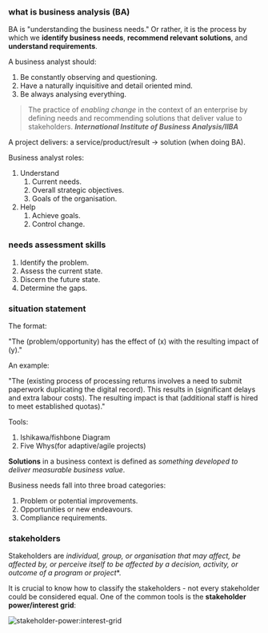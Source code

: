 ### what is business analysis (BA)

BA is "understanding the business needs." Or rather, it is the process by which we **identify business needs**, **recommend relevant solutions**, and **understand requirements**.

A business analyst should:
1. Be constantly observing and questioning.
2. Have a naturally inquisitive and detail oriented mind.
3. Be always analysing everything.

> The practice of *enabling change* in the context of an enterprise by defining needs and recommending solutions that deliver value to stakeholders.
> ***International Institute of Business Analysis/IIBA***

A project delivers: a service/product/result -> solution (when doing BA).

Business analyst roles:
1. Understand
	1. Current needs.
	2. Overall strategic objectives.
	3. Goals of the organisation.
2. Help
	1. Achieve goals.
	2. Control change.

### needs assessment skills

1. Identify the problem.
2. Assess the current state.
3. Discern the future state.
4. Determine the gaps.

### situation statement

The format:

"The (problem/opportunity) has the effect of (x) with the resulting impact of (y)."

An example:

"The (existing process of processing returns involves a need to submit paperwork duplicating the digital record). This results in (significant delays and extra labour costs). The resulting impact is that (additional staff is hired to meet established quotas)."

Tools:
1. Ishikawa/fishbone Diagram
2. Five Whys(for adaptive/agile projects)

**Solutions** in a business context is defined as *something developed to deliver measurable business value*.

Business needs fall into three broad categories:
1. Problem or potential improvements.
2. Opportunities or new endeavours.
3. Compliance requirements.

### stakeholders

Stakeholders are *individual, group, or organisation that may affect, be affected by, or perceive itself to be affected by a decision, activity, or outcome of a program or project**.

It is crucial to know how to classify the stakeholders - not every stakeholder could be considered equal. One of the common tools is the **stakeholder power/interest grid**:

![stakeholder-power:interest-grid](https://cdn.jsdelivr.net/gh/wwdorian/picgo@main/uPic/stakeholder-power:interest-grid.png)
